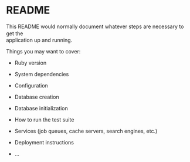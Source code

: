 # README

This README would normally document whatever steps are necessary to get the　  　　　  
application up and running.  

Things you may want to cover:                    
                    
* Ruby version      
  
* System dependencies              

* Configuration        

* Database creation                  

* Database initialization           
  
* How to run the test suite  

* Services (job queues, cache servers, search engines, etc.)  

* Deployment instructions

* ...

